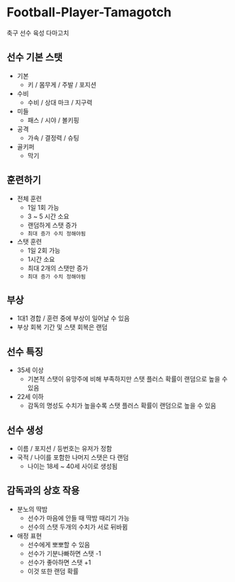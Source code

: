 # Football-Player-Tamagotch
축구 선수 육성 다마고치

## 선수 기본 스탯
- 기본
  - 키 / 몸무게 / 주발 / 포지션
- 수비
  - 수비 / 상대 마크 / 지구력
- 미들
  - 패스 / 시야 / 볼키핑
- 공격 
  - 가속 / 결정력 / 슈팅
- 골키퍼
  - 막기
 
## 훈련하기
- 전체 훈련
  - 1일 1회 가능
  - 3 ~ 5 시간 소요
  - 랜덤하게 스탯 증가
  - ```최대 증가 수치 정해야됨```
- 스탯 훈련
  - 1일 2회 가능
  - 1시간 소요
  - 최대 2개의 스탯만 증가
  - ```최대 증가 수치 정해야됨```
  
## 부상
- 1대1 경합 / 훈련 중에 부상이 일어날 수 있음
- 부상 회복 기간 및 스탯 회복은 랜덤

## 선수 특징
- 35세 이상
  - 기본적 스탯이 유망주에 비해 부족하지만 스탯 플러스 확률이 랜덤으로 높을 수 있음
- 22세 이하
  - 감독의 명성도 수치가 높을수록 스탯 플러스 확률이 랜덤으로 높을 수 있음

## 선수 생성
- 이름 / 포지션 / 등번호는 유저가 정함
- 국적 / 나이를 포함한 나머지 스탯은 다 랜덤
  - 나이는 18세 ~ 40세 사이로 생성됨
 
## 감독과의 상호 작용
- 분노의 딱밤 
  - 선수가 마음에 안들 때 딱밤 때리기 가능 
  - 선수의 스탯 두개의 수치가 서로 뒤바뀜
- 애정 표현
  - 선수에게 뽀뽀할 수 있음
  - 선수가 기분나빠하면 스탯 -1
  - 선수가 좋아하면 스탯 +1
  - 이것 또한 랜덤 확률
 
